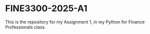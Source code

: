 # FINE3300-2025-A1
This is the repository for my Assignment 1, in my Python for Finance Professionals class.
